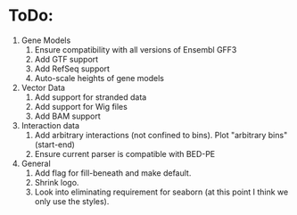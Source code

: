 # ToDo:

1. Gene Models
    1. Ensure compatibility with all versions of Ensembl GFF3
    2. Add GTF support
    3. Add RefSeq support
    4. Auto-scale heights of gene models
2. Vector Data    
    1. Add support for stranded data
    2. Add support for Wig files   
	3. Add BAM support
3. Interaction data
	1. Add arbitrary interactions (not confined to bins). Plot "arbitrary bins" (start-end)
    2. Ensure current parser is compatible with BED-PE
4. General
    1. Add flag for fill-beneath and make default.
    2. Shrink logo.
    3. Look into eliminating requirement for seaborn (at this point I think we only use the styles).
    